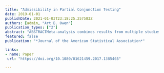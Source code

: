 ```yaml
---
title: "Admissibility in Partial Conjunction Testing"
date: 2019-01-01
publishDate: 2021-01-03T23:18:25.257503Z
authors: [admin, "Art B. Owen"]
publication_types: ["2"]
abstract: "ABSTRACTMeta-analysis combines results from multiple studies aiming to increase power in finding their common effect. It would typically reject the null hypothesis of no effect if any one of the studies shows strong significance. The partial conjunction null hypothesis is rejected only when at least r of n component hypotheses are nonnull with r = 1 corresponding to a usual meta-analysis. Compared with meta-analysis, it can encourage replicable findings across studies. A by-product of it when applied to different r values is a confidence interval of r quantifying the proportion of nonnull studies. Benjamini and Heller (2008) provided a valid test for the partial conjunction null by ignoring the r - 1 smallest p-values and applying a valid meta-analysis p-value to the remaining n - r + 1 p-values. We provide sufficient and necessary conditions of admissible combined p-value for the partial conjunction hypothesis among monotone tests. Non-monotone tests always dominate monotone tests but are usually too unreasonable to be used in practice. Based on these findings, we propose a generalized form of Benjamini and Heller?s test which allows usage of various types of meta-analysis p-values, and apply our method to an example in assessing replicable benefit of new anticoagulants across subgroups of patients for stroke prevention."
featured: false
publication: "*Journal of the American Statistical Association*"

links:
- name: Paper
 url: "https://doi.org/10.1080/01621459.2017.1385465"

---
```


